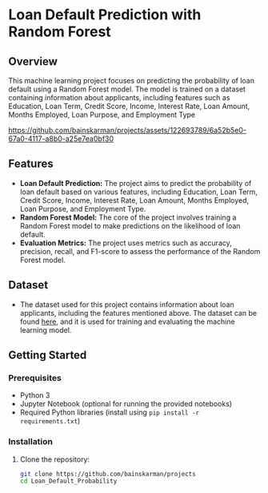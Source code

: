 # Loan Default Prediction with Random Forest

## Overview

This machine learning project focuses on predicting the probability of loan default using a Random Forest model. The model is trained on a dataset containing information about applicants, including features such as Education, Loan Term, Credit Score, Income, Interest Rate, Loan Amount, Months Employed, Loan Purpose, and Employment Type

https://github.com/bainskarman/projects/assets/122693789/6a52b5e0-67a0-4117-a8b0-a25e7ea0bf30 

## Features

- **Loan Default Prediction:** The project aims to predict the probability of loan default based on various features, including Education, Loan Term, Credit Score, Income, Interest Rate, Loan Amount, Months Employed, Loan Purpose, and Employment Type.
- **Random Forest Model:** The core of the project involves training a Random Forest model to make predictions on the likelihood of loan default.
- **Evaluation Metrics:** The project uses metrics such as accuracy, precision, recall, and F1-score to assess the performance of the Random Forest model.

## Dataset

- The dataset used for this project contains information about loan applicants, including the features mentioned above. The dataset can be found [here](link-to-dataset), and it is used for training and evaluating the machine learning model.

## Getting Started

### Prerequisites

- Python 3
- Jupyter Notebook (optional for running the provided notebooks)
- Required Python libraries (install using `pip install -r requirements.txt`)

### Installation

1. Clone the repository:

   ```bash
   git clone https://github.com/bainskarman/projects
   cd Loan_Default_Probability
